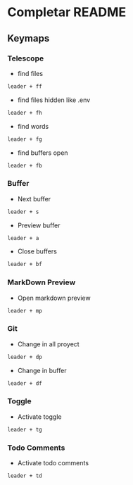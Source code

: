 # Completar README

## Keymaps 

### Telescope

- find files
```bash
leader + ff 
```

- find files hidden like .env
```bash
leader + fh 
```

- find words 
```bash
leader + fg
```

- find buffers open 
```bash
leader + fb 
```

### Buffer 

- Next buffer
```bash
leader + s
```

- Preview buffer
```bash
leader + a 
```

- Close buffers 
```bash
leader + bf 
```

### MarkDown Preview 

- Open markdown preview
```bash
leader + mp
```

###  Git

- Change in all proyect
```bash
leader + dp 
```

- Change in buffer
```bash
leader + df 
```

### Toggle 

- Activate toggle
```bash
leader + tg
```

### Todo Comments 

- Activate todo comments
```bash
leader + td
```





